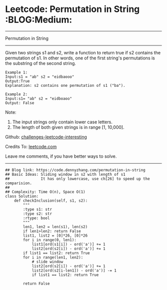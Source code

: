 # Leetcode: Permutation in String     :BLOG:Medium:


---

Permutation in String  

---

Given two strings s1 and s2, write a function to return true if s2 contains the permutation of s1. In other words, one of the first string's permutations is the substring of the second string.  

    Example 1:
    Input:s1 = "ab" s2 = "eidbaooo"
    Output:True
    Explanation: s2 contains one permutation of s1 ("ba").

    Example 2:
    Input:s1= "ab" s2 = "eidboaoo"
    Output: False

Note:  
1.  The input strings only contain lower case letters.
2.  The length of both given strings is in range [1, 10,000].

Github: [challenges-leetcode-interesting](https://github.com/DennyZhang/challenges-leetcode-interesting/tree/master/permutation-in-string)  

Credits To: [leetcode.com](https://leetcode.com/problems/permutation-in-string/description/)  

Leave me comments, if you have better ways to solve.  

---

    ## Blog link: https://code.dennyzhang.com/permutation-in-string
    ## Basic Ideas: Sliding window in s2 with length of s1
    ##              It has only lowercase, use ch[26] to speed up the comparision.
    ##
    ## Complexity: Time O(n), Space O(1)
    class Solution:
        def checkInclusion(self, s1, s2):
            """
            :type s1: str
            :type s2: str
            :rtype: bool
            """
            len1, len2 = len(s1), len(s2)
            if len1>len2: return False
            list1, list2 = [0]*26, [0]*26
            for i in range(0, len1):
                list1[ord(s1[i]) - ord('a')] += 1
                list2[ord(s2[i]) - ord('a')] += 1
            if list1 == list2: return True
            for i in range(len1, len2):
                # slide window
                list2[ord(s2[i]) - ord('a')] += 1
                list2[ord(s2[i-len1]) - ord('a')] -= 1
                if list1 == list2: return True            
    
            return False